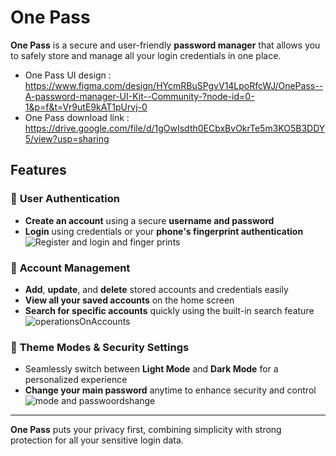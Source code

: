 #  One Pass
**One Pass** is a secure and user-friendly **password manager** that allows you to safely store and manage all your login credentials in one place.
- One Pass UI design :   
https://www.figma.com/design/HYcmRBuSPgvV14LpoRfcWJ/OnePass--A-password-manager-UI-Kit--Community-?node-id=0-1&p=f&t=Vr9utE9kAT1pUrvj-0
- One Pass download link :    
https://drive.google.com/file/d/1gOwIsdth0ECbxBvOkrTe5m3KO5B3DDY5/view?usp=sharing

##  Features

### 🔑 **User Authentication**
- **Create an account** using a secure **username and password**
- **Login** using credentials or your **phone's fingerprint authentication**
  ![Register and login and finger prints](https://github.com/user-attachments/assets/acd704b6-957c-4d06-918d-aacebd78c66b)
### 📂 **Account Management**
- **Add**, **update**, and **delete** stored accounts and credentials easily  
- **View all your saved accounts** on the home screen  
- **Search for specific accounts** quickly using the built-in search feature
  ![operationsOnAccounts](https://github.com/user-attachments/assets/5c1361c1-5107-4161-977b-f4307d4a8b03)
### 🎨 **Theme Modes & Security Settings**
- Seamlessly switch between **Light Mode** and **Dark Mode** for a personalized experience
- **Change your main password** anytime to enhance security and control
  ![mode and passwoordshange](https://github.com/user-attachments/assets/f190b9e3-4093-475c-8b7f-0c7c73f2e55a)

---

**One Pass** puts your privacy first, combining simplicity with strong protection for all your sensitive login data.

